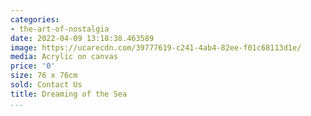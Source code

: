 ```yaml
---
categories:
- the-art-of-nostalgia
date: 2022-04-09 13:18:38.463589
image: https://ucarecdn.com/39777619-c241-4ab4-82ee-f01c68113d1e/
media: Acrylic on canvas
price: '0'
size: 76 x 76cm
sold: Contact Us
title: Dreaming of the Sea
...
```

